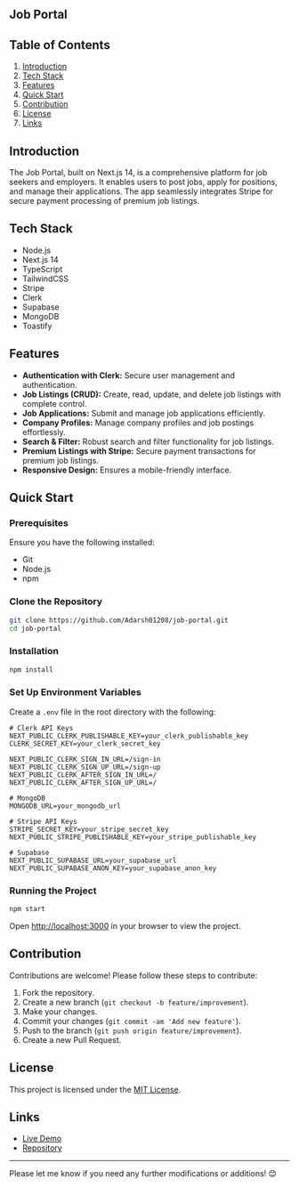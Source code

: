 
## Job Portal

## Table of Contents

1. [Introduction](#introduction)
2. [Tech Stack](#tech-stack)
3. [Features](#features)
4. [Quick Start](#quick-start)
5. [Contribution](#contribution)
6. [License](#license)
7. [Links](#links)

## Introduction <a name="introduction"></a>

The Job Portal, built on Next.js 14, is a comprehensive platform for job seekers and employers. It enables users to post jobs, apply for positions, and manage their applications. The app seamlessly integrates Stripe for secure payment processing of premium job listings.

## Tech Stack <a name="tech-stack"></a>

- Node.js
- Next.js 14
- TypeScript
- TailwindCSS
- Stripe
- Clerk
- Supabase
- MongoDB
- Toastify

## Features <a name="features"></a>

- **Authentication with Clerk:** Secure user management and authentication.
- **Job Listings (CRUD):** Create, read, update, and delete job listings with complete control.
- **Job Applications:** Submit and manage job applications efficiently.
- **Company Profiles:** Manage company profiles and job postings effortlessly.
- **Search & Filter:** Robust search and filter functionality for job listings.
- **Premium Listings with Stripe:** Secure payment transactions for premium job listings.
- **Responsive Design:** Ensures a mobile-friendly interface.

## Quick Start <a name="quick-start"></a>

### Prerequisites

Ensure you have the following installed:

- Git
- Node.js
- npm

### Clone the Repository

```bash
git clone https://github.com/Adarsh01208/job-portal.git
cd job-portal
```

### Installation

```bash
npm install
```

### Set Up Environment Variables

Create a `.env` file in the root directory with the following:

```env
# Clerk API Keys
NEXT_PUBLIC_CLERK_PUBLISHABLE_KEY=your_clerk_publishable_key
CLERK_SECRET_KEY=your_clerk_secret_key

NEXT_PUBLIC_CLERK_SIGN_IN_URL=/sign-in
NEXT_PUBLIC_CLERK_SIGN_UP_URL=/sign-up
NEXT_PUBLIC_CLERK_AFTER_SIGN_IN_URL=/
NEXT_PUBLIC_CLERK_AFTER_SIGN_UP_URL=/

# MongoDB
MONGODB_URL=your_mongodb_url

# Stripe API Keys
STRIPE_SECRET_KEY=your_stripe_secret_key
NEXT_PUBLIC_STRIPE_PUBLISHABLE_KEY=your_stripe_publishable_key

# Supabase
NEXT_PUBLIC_SUPABASE_URL=your_supabase_url
NEXT_PUBLIC_SUPABASE_ANON_KEY=your_supabase_anon_key

```

### Running the Project

```bash
npm start
```

Open [http://localhost:3000](http://localhost:3000) in your browser to view the project.

## Contribution <a name="contribution"></a>

Contributions are welcome! Please follow these steps to contribute:

1. Fork the repository.
2. Create a new branch (`git checkout -b feature/improvement`).
3. Make your changes.
4. Commit your changes (`git commit -am 'Add new feature'`).
5. Push to the branch (`git push origin feature/improvement`).
6. Create a new Pull Request.

## License <a name="license"></a>

This project is licensed under the [MIT License](LICENSE).

## Links <a name="links"></a>

- [Live Demo](https://job-portal.vercel.app/)
- [Repository](https://github.com/Adarsh01208/job-portal)

---

Please let me know if you need any further modifications or additions! 😊
```
